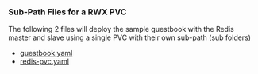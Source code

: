 ### Sub-Path Files for a RWX PVC

The following 2 files will deploy the sample guestbook with the Redis master and slave using a single PVC with their own sub-path (sub folders)
- [guestbook.yaml](guestbook.yaml)
- [redis-pvc.yaml](redis-pvc.yaml)